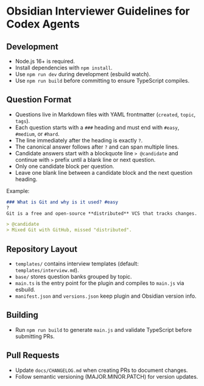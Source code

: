 # Obsidian Interviewer Guidelines for Codex Agents

## Development
- Node.js 16+ is required.
- Install dependencies with `npm install`.
- Use `npm run dev` during development (esbuild watch).
- Use `npm run build` before committing to ensure TypeScript compiles.

## Question Format
- Questions live in Markdown files with YAML frontmatter (`created`, `topic`, `tags`).
- Each question starts with a `###` heading and must end with `#easy`, `#medium`, or `#hard`.
- The line immediately after the heading is exactly `?`.
- The canonical answer follows after `?` and can span multiple lines.
- Candidate answers start with a blockquote line `> @candidate` and continue with `>` prefix until a blank line or next question.
- Only one candidate block per question.
- Leave one blank line between a candidate block and the next question heading.

Example:
```markdown
### What is Git and why is it used? #easy
?
Git is a free and open-source **distributed** VCS that tracks changes.

> @candidate
> Mixed Git with GitHub, missed "distributed".
```

## Repository Layout
- `templates/` contains interview templates (default: `templates/interview.md`).
- `base/` stores question banks grouped by topic.
- `main.ts` is the entry point for the plugin and compiles to `main.js` via esbuild.
- `manifest.json` and `versions.json` keep plugin and Obsidian version info.

## Building
- Run `npm run build` to generate `main.js` and validate TypeScript before submitting PRs.

## Pull Requests
- Update `docs/CHANGELOG.md` when creating PRs to document changes.
- Follow semantic versioning (MAJOR.MINOR.PATCH) for version updates.

